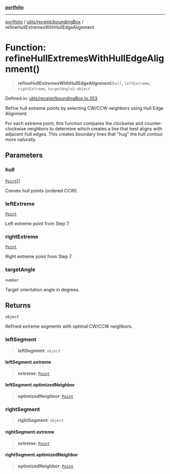 [**portfolio**](../../../../README.md)

***

[portfolio](../../../../modules.md) / [utils/receipt/boundingBox](../README.md) / refineHullExtremesWithHullEdgeAlignment

# Function: refineHullExtremesWithHullEdgeAlignment()

> **refineHullExtremesWithHullEdgeAlignment**(`hull`, `leftExtreme`, `rightExtreme`, `targetAngle`): `object`

Defined in: [utils/receipt/boundingBox.ts:353](https://github.com/tnorlund/Portfolio/blob/48f1609a0d582c1e2af709d688e3e37b06cdaa4a/portfolio/utils/receipt/boundingBox.ts#L353)

Refine hull extreme points by selecting CW/CCW neighbors using Hull Edge Alignment.

For each extreme point, this function compares the clockwise and counter-clockwise
neighbors to determine which creates a line that best aligns with adjacent hull edges.
This creates boundary lines that "hug" the hull contour more naturally.

## Parameters

### hull

[`Point`](../../../../types/api/interfaces/Point.md)[]

Convex hull points (ordered CCW).

### leftExtreme

[`Point`](../../../../types/api/interfaces/Point.md)

Left extreme point from Step 7.

### rightExtreme

[`Point`](../../../../types/api/interfaces/Point.md)

Right extreme point from Step 7.

### targetAngle

`number`

Target orientation angle in degrees.

## Returns

`object`

Refined extreme segments with optimal CW/CCW neighbors.

### leftSegment

> **leftSegment**: `object`

#### leftSegment.extreme

> **extreme**: [`Point`](../../../../types/api/interfaces/Point.md)

#### leftSegment.optimizedNeighbor

> **optimizedNeighbor**: [`Point`](../../../../types/api/interfaces/Point.md)

### rightSegment

> **rightSegment**: `object`

#### rightSegment.extreme

> **extreme**: [`Point`](../../../../types/api/interfaces/Point.md)

#### rightSegment.optimizedNeighbor

> **optimizedNeighbor**: [`Point`](../../../../types/api/interfaces/Point.md)
